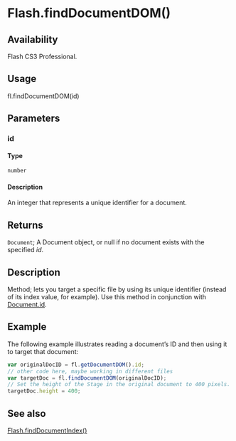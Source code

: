 # Flash.findDocumentDOM()

## Availability

Flash CS3 Professional.

## Usage

fl.findDocumentDOM(id)

## Parameters

### **id**

#### Type

```typescript
number
```

#### Description

An integer that represents a unique identifier for a document.

## Returns

`Document`; A Document object, or null if no document exists with the specified *id*.

## Description

Method; lets you target a specific file by using its unique identifier (instead of its index value, for example). Use this method in conjunction with [Document.id](../Document_object/Document92.md).

## Example

The following example illustrates reading a document’s ID and then using it to target that document:

```javascript
var originalDocID = fl.getDocumentDOM().id;
// other code here, maybe working in different files
var targetDoc = fl.findDocumentDOM(originalDocID);
// Set the height of the Stage in the original document to 400 pixels.
targetDoc.height = 400;
```

## See also

[Flash.findDocumentIndex()](../Flash_object/Flash26.md)

